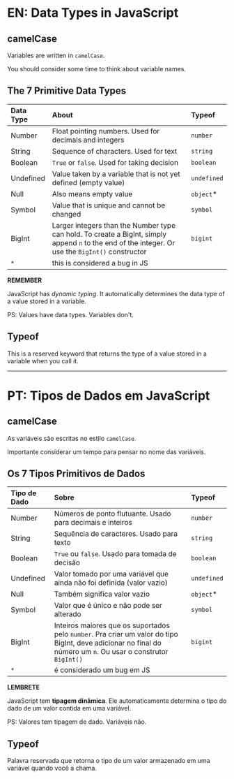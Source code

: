 # EN: Data Types in JavaScript

## camelCase

Variables are written in `camelCase`.

You should consider some time to think about variable names.

## The 7 Primitive Data Types

| Data Type | About                                                                                                                                             | Typeof      |
| :-------- | :------------------------------------------------------------------------------------------------------------------------------------------------ | :---------- |
| Number    | Float pointing numbers. Used for decimals and integers                                                                                            | `number`    |
| String    | Sequence of characters. Used for text                                                                                                             | `string`    |
| Boolean   | `True` or `false`. Used for taking decision                                                                                                       | `boolean`   |
| Undefined | Value taken by a variable that is not yet defined (empty value)                                                                                   | `undefined` |
| Null      | Also means empty value                                                                                                                            | `object`\*  |
| Symbol    | Value that is unique and cannot be changed                                                                                                        | `symbol`    |
| BigInt    | Larger integers than the Number type can hold. To create a BigInt, simply append `n` to the end of the integer. Or use the `BigInt()` constructor | `bigint`    |
| `*`       | this is considered a bug in JS                                                                                                                    |

**REMEMBER**

JavaScript has _dynamic typing_. It automatically determines the data type of a value stored in a variable.

PS: Values have data types. Variables don't.

## Typeof

This is a reserved keyword that returns the type of a value stored in a variable when you call it.

---

# PT: Tipos de Dados em JavaScript

## camelCase

As variáveis são escritas no estilo `camelCase`.

Importante considerar um tempo para pensar no nome das variáveis.

## Os 7 Tipos Primitivos de Dados

| Tipo de Dado | Sobre                                                                                                                                                          | Typeof      |
| :----------- | :------------------------------------------------------------------------------------------------------------------------------------------------------------- | :---------- |
| Number       | Números de ponto flutuante. Usado para decimais e inteiros                                                                                                     | `number`    |
| String       | Sequência de caracteres. Usado para texto                                                                                                                      | `string`    |
| Boolean      | `True` ou `false`. Usado para tomada de decisão                                                                                                                | `boolean`   |
| Undefined    | Valor tomado por uma variável que ainda não foi definida (valor vazio)                                                                                         | `undefined` |
| Null         | Também significa valor vazio                                                                                                                                   | `object`\*  |
| Symbol       | Valor que é único e não pode ser alterado                                                                                                                      | `symbol`    |
| BigInt       | Inteiros maiores que os suportados pelo `number`. Pra criar um valor do tipo BigInt, deve adicionar no final do número um `n`. Ou usar o construtor `BigInt()` | `bigint`    |
| `*`          | é considerado um bug em JS                                                                                                                                     |

**LEMBRETE**

JavaScript tem **tipagem dinâmica**. Ele automaticamente determina o tipo do dado de um valor contida em uma variável.

PS: Valores tem tipagem de dado. Variáveis não.

## Typeof

Palavra reservada que retorna o tipo de um valor armazenado em uma variável quando você a chama.
